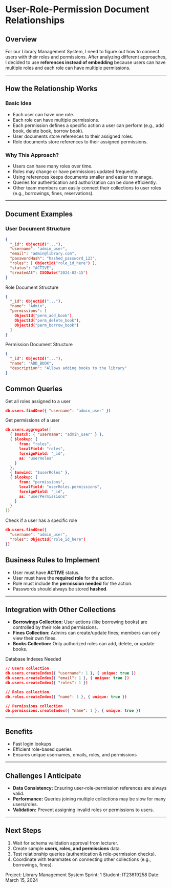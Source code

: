 # User-Role-Permission Document Relationships

## Overview
For our Library Management System, I need to figure out how to connect users with their roles and permissions. After analyzing different approaches, I decided to use **references instead of embedding** because users can have multiple roles and each role can have multiple permissions.

---

## How the Relationship Works


### Basic Idea
- Each user can have one role.  
- Each role can have multiple permissions.  
- Each permission defines a specific action a user can perform (e.g., add book, delete book, borrow book).  
- User documents store references to their assigned roles.  
- Role documents store references to their assigned permissions.  

### Why This Approach?
- Users can have many roles over time.  
- Roles may change or have permissions updated frequently.  
- Using references keeps documents smaller and easier to manage.  
- Queries for authentication and authorization can be done efficiently.  
- Other team members can easily connect their collections to user roles (e.g., borrowings, fines, reservations).  

---

## Document Examples

### User Document Structure
```json
{
  "_id": ObjectId("..."),
  "username": "admin_user",
  "email": "admin@library.com",
  "passwordHash": "hashed_password_123",
  "roles": [ ObjectId("role_id_here") ],
  "status": "ACTIVE",
  "createdAt": ISODate("2024-02-15")
}
```
Role Document Structure
```json
{
  "_id": ObjectId("..."),
  "name": "Admin",
  "permissions": [
    ObjectId("perm_add_book"),
    ObjectId("perm_delete_book"),
    ObjectId("perm_borrow_book")
  ]
}
```
Permission Document Structure
```json
{
  "_id": ObjectId("..."),
  "name": "ADD_BOOK",
  "description": "Allows adding books to the library"
}
```
## Common Queries
Get all roles assigned to a user
```json
db.users.findOne({ "username": "admin_user" })
```

Get permissions of a user
```json
db.users.aggregate([
  { $match: { "username": "admin_user" } },
  { $lookup: {
      from: "roles",
      localField: "roles",
      foreignField: "_id",
      as: "userRoles"
    }
  },
  { $unwind: "$userRoles" },
  { $lookup: {
      from: "permissions",
      localField: "userRoles.permissions",
      foreignField: "_id",
      as: "userPermissions"
    }
  }
])
```
Check if a user has a specific role
```json
db.users.findOne({
  "username": "admin_user",
  "roles": ObjectId("role_id_here")
})
```
## Business Rules to Implement
- User must have **ACTIVE** status.  
- User must have the **required role** for the action.  
- Role must include the **permission needed** for the action.  
- Passwords should always be stored **hashed**.  

---

## Integration with Other Collections
- **Borrowings Collection:** User actions (like borrowing books) are controlled by their role and permissions.  
- **Fines Collection:** Admins can create/update fines; members can only view their own fines.  
- **Books Collection:** Only authorized roles can add, delete, or update books.

Database Indexes Needed
```json
// Users collection
db.users.createIndex({ "username": 1 }, { unique: true })
db.users.createIndex({ "email": 1 }, { unique: true })
db.users.createIndex({ "roles": 1 })

// Roles collection
db.roles.createIndex({ "name": 1 }, { unique: true })

// Permissions collection
db.permissions.createIndex({ "name": 1 }, { unique: true })
```

---

## Benefits
- Fast login lookups  
- Efficient role-based queries  
- Ensures unique usernames, emails, roles, and permissions  

---

## Challenges I Anticipate
- **Data Consistency:** Ensuring user-role-permission references are always valid.  
- **Performance:** Queries joining multiple collections may be slow for many users/roles.  
- **Validation:** Prevent assigning invalid roles or permissions to users.  

---

## Next Steps
1. Wait for schema validation approval from lecturer.  
2. Create sample **users, roles, and permissions** data.  
3. Test relationship queries (authentication & role-permission checks).  
4. Coordinate with teammates on connecting other collections (e.g., borrowings, fines).


Project: Library Management System
Sprint: 1
Student: IT23619258
Date: March 15, 2024


